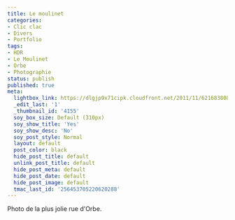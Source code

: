 ```yaml
---
title: Le moulinet
categories:
- Clic clac
- Divers
- Portfolio
tags:
- HDR
- Le Moulinet
- Orbe
- Photographie
status: publish
published: true
meta:
  lightbox_link: https://dlgjp9x71cipk.cloudfront.net/2011/11/6216838082_47d1d8cc36_b.jpg
  _edit_last: '1'
  _thumbnail_id: '4155'
  soy_box_size: Default (310px)
  soy_show_title: 'Yes'
  soy_show_desc: 'No'
  soy_post_style: Normal
  layout: default
  post_color: black
  hide_post_title: default
  unlink_post_title: default
  hide_post_meta: default
  hide_post_date: default
  hide_post_image: default
  tmac_last_id: '256453705220620288'
---
```

Photo de la plus jolie rue d'Orbe.

